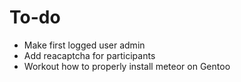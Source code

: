 # To-do

* Make first logged user admin
* Add reacaptcha for participants
* Workout how to properly install meteor on Gentoo
